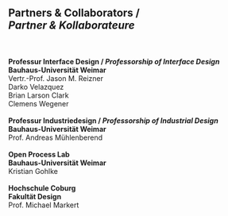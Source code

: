 ## Partners &amp; Collaborators / <br />*Partner &amp; Kollaborateure*
<br /><br />
**Professur Interface Design / *Professorship of Interface Design***<br />
**Bauhaus-Universität Weimar**<br />
Vertr.-Prof. Jason M. Reizner<br />
Darko Velazquez<br />
Brian Larson Clark<br />
Clemens Wegener<br />
<br />
**Professur Industriedesign / *Professorship of Industrial Design***<br />
**Bauhaus-Universität Weimar**<br />
Prof. Andreas Mühlenberend<br />
<br />
**Open Process Lab**<br />
**Bauhaus-Universität Weimar**<br />
Kristian Gohlke<br />
<br />
**Hochschule Coburg**<br />
**Fakultät Design**<br />
Prof. Michael Markert<br />
<br />
